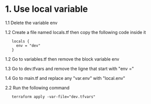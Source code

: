 # 1. Use local variable

1.1 Delete the variable env

1.2 Create a file named locals.tf then copy the following code inside it
```
   locals {
     env = "dev"
   }
```

1.2 Go to variables.tf then remove the block variable env 

1.3 Go to dev.tfvars and remove the ligne that start with "env ="

1.4 Go to main.tf and replace any "var.env" with "local.env"

2.2 Run the following command

```
   terraform apply -var-file="dev.tfvars"
```

